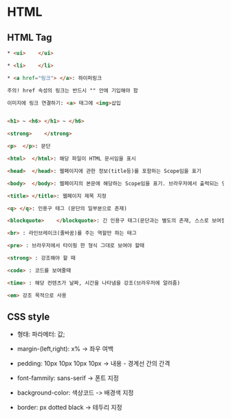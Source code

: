 HTML
=====================
## HTML Tag
```html
* <ui>    </ui>

* <li>    </li>

* <a href="링크"> </a>: 하이퍼링크

주의! href 속성의 링크는 반드시 "" 안에 기입해야 함

이미지에 링크 연결하기: <a> 태그에 <img>삽입


<h1> ~ <h6> </h1> ~ </h6>

<strong>    </strong>

<p>  </p>: 문단

<html>  </html>: 해당 파일이 HTML 문서임을 표시

<head>  </head>: 웹페이지에 관한 정보(title등)를 포함하는 Scope임을 표기

<body>  </body>: 웹페이지의 본문에 해당하는 Scope임을 표기. 브라우저에서 출력되는 영역

<title> </title>: 웹페이지 제목 지정

<q> </q>: 인용구 태그 (문단의 일부분으로 존재)

<blockquote>    </blockquote>: 긴 인용구 태그(문단과는 별도의 존재, 스스로 보여질 필요가 있는 긴 인용구)

<br> : 라인브레이크(줄바꿈)를 주는 역할만 하는 태그

<pre> : 브라우저에서 타이핑 한 형식 그대로 보여야 할때

<strong> : 강조해야 할 때

<code> : 코드를 보여줄때

<time> : 해당 컨텐츠가 날짜, 시간을 나타냄을 강조(브라우저에 알려줌)

<em> 강조 목적으로 사용
```

## CSS style
* 형태: 파라메터: 값;


* margin-(left,right): x% -> 좌우 여백


* pedding: 10px 10px 10px 10px -> 내용 - 경계선 간의 간격


* font-fammily: sans-serif -> 폰트 지정


* background-color: 색상코드 -> 배경색 지정


* border: px dotted black -> 테두리 지정